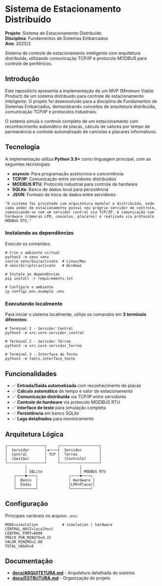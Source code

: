 # Sistema de Estacionamento Distribuído

**Projeto**: Sistema de Estacionamento Distribuído  
**Disciplina**: Fundamentos de Sistemas Embarcados  
**Ano**: 2025/2

Sistema de controle de estacionamento inteligente com arquitetura distribuída, utilizando comunicação TCP/IP e protocolo MODBUS para controle de periféricos.

## Introdução

Este repositório apresenta a implementação de um MVP (Minimum Viable Product) de um sistema distribuído para controle de estacionamento inteligente. O projeto foi desenvolvido para a disciplina de Fundamentos de Sistemas Embarcados, demonstrando conceitos de arquitetura distribuída, comunicação TCP/IP e protocolos industriais.

O sistema simula o controle completo de um estacionamento com reconhecimento automático de placas, cálculo de valores por tempo de permanência e controle automatizado de cancelas e placares informativos.

## Tecnologia

A implementação utiliza **Python 3.9+** como linguagem principal, com as seguintes tecnologias:

- **asyncio**: Para programação assíncrona e concorrência
- **TCP/IP**: Comunicação entre servidores distribuídos
- **MODBUS RTU**: Protocolo industrial para controle de hardware
- **SQLite**: Banco de dados local para persistência
- **JSON**: Formato de troca de dados entre servidores

```shell
"O sistema foi projetado com arquitetura modular e distribuída, onde cada andar do estacionamento possui seu próprio servidor de controle, comunicando-se com um servidor central via TCP/IP. A comunicação com hardware (câmeras LPR, cancelas, placares) é realizada via protocolo MODBUS RTU."
```

### Instalando as dependências

Execute os comandos:

```shell
# Crie o ambiente virtual
python3 -m venv venv
source venv/bin/activate  # Linux/Mac
# venv\Scripts\activate   # Windows

# Instale as dependências
pip install -r requirements.txt

# Configure o ambiente
cp config/.env.example .env
```

### Executando localmente

Para iniciar o sistema localmente, utilize os comandos em **3 terminais diferentes**:

```shell
# Terminal 1 - Servidor Central
python3 -m src.core.servidor_central

# Terminal 2 - Servidor Térreo
python3 -m src.core.servidor_terreo

# Terminal 3 - Interface de Teste
python3 -m tools.interface_teste
```

## Funcionalidades

- ✅ **Entrada/Saída automatizada** com reconhecimento de placas
- ✅ **Cálculo automático** de tempo e valor de estacionamento
- ✅ **Comunicação distribuída** via TCP/IP entre servidores
- ✅ **Controle de hardware** via protocolo MODBUS RTU
- ✅ **Interface de teste** para simulação completa
- ✅ **Persistência** em banco SQLite
- ✅ **Logs detalhados** para monitoramento

## Arquitetura Lógica 

```
┌─────────────────┐     ┌──────────────────┐
│  Servidor       │◄────┤  Servidor        │
│  Central        │ TCP │  Térreo          │
│  (Gestão)       │     │  (Controle)      │
└─────────────────┘     └──────────────────┘
         │                        │
         │ SQLite                 │ MODBUS RTU
    ┌────▼────┐              ┌────▼────┐
    │  Banco  │              │ Hardware │
    │  Dados  │              │LPR+Placar│
    └─────────┘              └─────────┘
```

## Configuração

Principais variáveis no arquivo `.env`:

```env
MODE=simulation           # simulation | hardware
CENTRAL_HOST=localhost
CENTRAL_PORT=8080
PRECO_POR_MINUTO=0.15
VALOR_MINIMO=2.00
TOTAL_VAGAS=8
```

## Documentação

- **[docs/ARQUITETURA.md](docs/ARQUITETURA.md)** - Arquitetura detalhada do sistema
- **[docs/ESTRUTURA.md](docs/ESTRUTURA.md)** - Organização do projeto